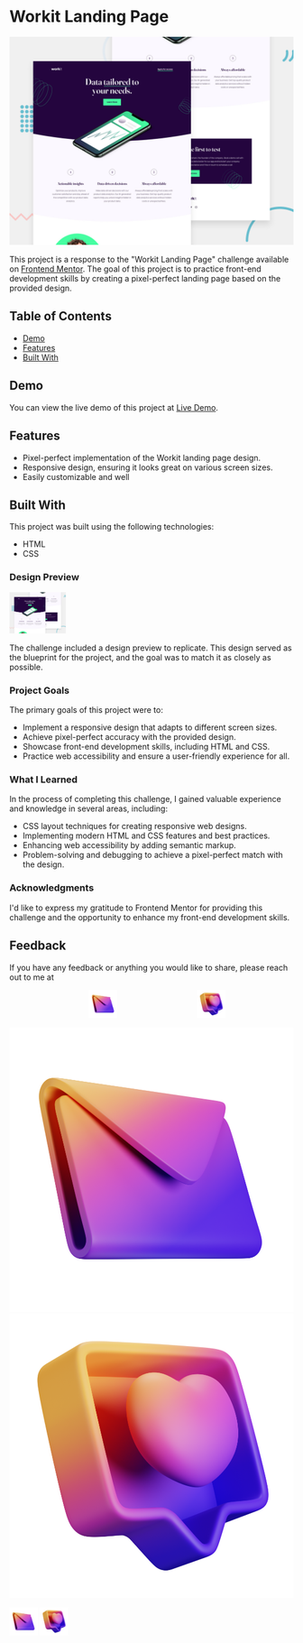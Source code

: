 # Workit Landing Page

![Workit Landing Page](preview.jpg)

This project is a response to the "Workit Landing Page" challenge available on [Frontend Mentor](https://www.frontendmentor.io/challenges/workit-landing-page-2fYnyle5lu). The goal of this project is to practice front-end development skills by creating a pixel-perfect landing page based on the provided design.

## Table of Contents

- [Demo](#demo)
- [Features](#features)
- [Built With](#built-with)

## Demo

You can view the live demo of this project at [Live Demo](https://cerenss.github.io/workit-landing-page/).

## Features

- Pixel-perfect implementation of the Workit landing page design.
- Responsive design, ensuring it looks great on various screen sizes.
- Easily customizable and well

## Built With

This project was built using the following technologies:

- HTML
- CSS

### Design Preview
<img src="preview.jpg" alt="Design Preview" width="100">

The challenge included a design preview to replicate. This design served as the blueprint for the project, and the goal was to match it as closely as possible. 

### Project Goals

The primary goals of this project were to:

- Implement a responsive design that adapts to different screen sizes.
- Achieve pixel-perfect accuracy with the provided design.
- Showcase front-end development skills, including HTML and CSS.
- Practice web accessibility and ensure a user-friendly experience for all.

### What I Learned

In the process of completing this challenge, I gained valuable experience and knowledge in several areas, including:

- CSS layout techniques for creating responsive web designs.
- Implementing modern HTML and CSS features and best practices.
- Enhancing web accessibility by adding semantic markup.
- Problem-solving and debugging to achieve a pixel-perfect match with the design.

### Acknowledgments

I'd like to express my gratitude to Frontend Mentor for providing this challenge and the opportunity to enhance my front-end development skills. 

## Feedback

If you have any feedback or anything you would like to share, please reach out to me at 

<div style="display: flex; align-items: center; justify-content: space-evenly; width: 100%; margin-right: 10px; margin-left:10px;">
  <a href="mailto:cerennssahinn@gmail.com" style="margin-right: 10px;">
    <img src="mail_dynamic_gradient.png" alt="Email Me" width="50">
  </a>
  <a href="https://www.linkedin.com/in/ceren-sahin/">
    <img src="notify_heart_dynamic_gradient.png" alt="LinkedIn Profile" width="50">
  </a>
</div>


[![Email Me](mail_dynamic_gradient.png)](mailto:cerennssahinn@gmail.com) [![LinkedIn Profile](notify_heart_dynamic_gradient.png)](https://www.linkedin.com/in/ceren-sahin/)

<img src="mail_dynamic_gradient.png" alt="Email Me" width="50"> <img src="notify_heart_dynamic_gradient.png" alt="LinkedIn Profile" width="50">


